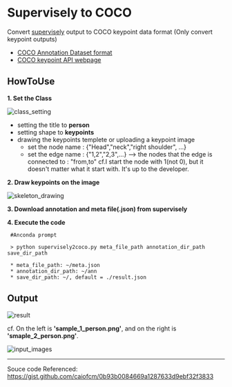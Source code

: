 Supervisely to COCO
=========================

Convert [supervisely](https://supervise.ly/) output to COCO keypoint data format
(Only convert keypoint outputs)

 - [COCO Annotation Dataset format](https://www.immersivelimit.com/tutorials/create-coco-annotations-from-scratch/#coco-dataset-format)
 - [COCO keypoint API webpage](https://cocodataset.org/#keypoints-2020)


HowToUse
------------------------
**1. Set the Class**

![class_setting](https://user-images.githubusercontent.com/66738234/116811915-c9878000-ab86-11eb-964c-8d1ea13125b2.png)

 * setting the title to **person**
 * setting shape to **keypoints**
 * drawing the keypoints templete or uploading a keypoint image
     * set the node name : {"Head","neck","right shoulder", ...}
     * set the edge name : {"1,2","2,3",...} --> the nodes that the edge is connected to : "from,to"
         cf.I start the node with 1(not 0), but it doesn't matter what it start with. It's up to the developer.
 

**2. Draw keypoints on the image**

![skeleton_drawing](https://user-images.githubusercontent.com/66738234/116812122-0b64f600-ab88-11eb-91da-6e42107672ac.png)

**3. Download annotation and meta file(.json) from supervisely**

**4. Execute the code**

     #Anconda prompt
     
     > python supervisely2coco.py meta_file_path annotation_dir_path save_dir_path
     
     * meta_file_path: ~/meta.json
     * annotation_dir_path: ~/ann
     * save_dir_path: ~/, default = ./result.json
    
 Output
 ----------------------
 
![result](https://user-images.githubusercontent.com/66738234/116812782-7ebc3700-ab8b-11eb-8872-de34acc400c1.png)

cf. On the left is **'sample_1_person.png'**, and on the right is **'smaple_2_person.png'**.

![input_images](https://user-images.githubusercontent.com/66738234/116812900-2afe1d80-ab8c-11eb-91a9-8f70ff1f4206.png)
 
 

------------------------
Souce code Referenced: https://gist.github.com/caiofcm/0b93b0084669a1287633d9ebf32f3833
